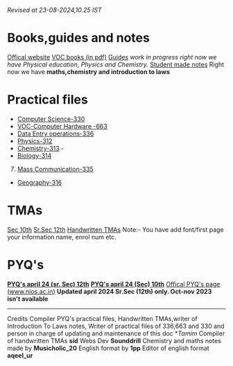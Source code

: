 *Revised at
23-08-2024,10.25 IST*
# Books,guides and notes
[Offical website](https://nios.ac.in/online-course-material.aspx)
[VOC books (in pdf)](https://drive.google.com/drive/folders/10yjMKD5XLDjPqNbYba6V1L-EvabkRTi)
[Guides]( https://drive.google.com/drive/folders/1Y4fr5EDyuxpoapeeQHkqvkki11fdBeZV) *work in progress right now we have Physical education, Physics and  Chemistry.*
[Student made notes](https://drive.google.com/drive/folders/1vXLyIQTRAoP_jEQ0eZRUijmr0Wnux_dn) Right now we have **maths,chemistry and introduction to laws**

# Practical files 

- [Computer Science-330](https://drive.google.com/drive/folders/11q-CZ_ZrJzB3wU-klxCRyhASJv_VIoQ_)
- [VOC-Computer Hardware -663](https://drive.google.com/drive/folders/11eGz1VegBsV__1TscayN7ATEHLTkF04O)
- [Data Entry operations-336](https://drive.google.com/drive/folders/11mK_9Yh_m6UkxUXbic-We-H6SNwUCMDd)
- [Physics-312](https://drive.google.com/file/d/1B9Yh26xWQt3eFkhQK-nzPKMMVIPkqZ5r/view?usp=drivesdk)
- [Chemistry-313](https://drive.google.com/file/d/1B9TzkCS1fOwDLkYGRB_2pfO2ThQ9fJNP/view?usp=drivesdk) -
- [Biology-314](https://drive.google.com/file/d/1B9tbmsOODQAoU8PWchWjCT801nsQR37k/view?usp=drivesdk)
7. [Mass Communication-335](https://drive.google.com/file/d/10MQXshxbdzUpaDKg1AQ1YELTH5g0ixv1/view?usp=drivesdk)
- [Geography-316](https://drive.google.com/file/d/1BdssxglXR_rF4UaQrsI3g_P9kazh7Ty8/view?usp=drivesdk)
# TMAs
 [Sec 10th](https://drive.google.com/drive/folders/1jvxqUL-eb--M7UuknJfnYwwLbWdYifCB)
[Sr.Sec 12th](https://drive.google.com/drive/folders/1lgKI4azmOY9-DN0Zln9z8rwQw7pZ3mGq)
[Handwritten TMAs](https://drive.google.com/drive/folders/1eFHUKAtpzh-rBjDm4k4zfn3_AZmu0Byh)
Note:- You have add font/first page your information name, enrol num etc.
# PYQ's
[**PYQ's april 24 (sr. Sec) 12th**](https://drive.google.com/drive/folders/1pPiI4xloWBmxJ05zej-b-WDO2KzyKlnr)
[**PYQ's april 24 (Sec) 10th**](https://drive.google.com/drive/folders/1TeVxkTpZndUQNLPmUMGjQaekqa6-D7QC) 
[Offical PYQ's page (www.nios.ac.in)](https://nios.ac.in/student-information-section/question-paper-of-previous-year-examination-academic.aspx)
**Updated april 2024 Sr.Sec (12th) only. Oct-nov 2023 isn't available**
_______________
Credits 
Compiler PYQ's practical files, Handwritten TMAs,writer of Introduction To Laws notes, Writer of practical files of 336,663 and 330 and person in charge of updating and maintenance of this doc
**Tamim*
Compiler of handwritten TMAs **sid**
Webs Dev **Sounddrill**
Chemistry and maths notes made by **Musicholic_20**
English format by **1pp**
Editor of english format **aqeel_ur** 
